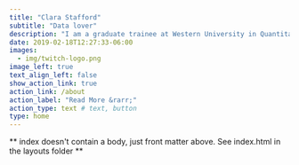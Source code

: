 ```yaml
---
title: "Clara Stafford"
subtitle: "Data lover"
description: "I am a graduate trainee at Western University in Quantitative Psychology. I also stream my programming journey on Twitch! Let's talk R."
date: 2019-02-18T12:27:33-06:00
images:
  - img/twitch-logo.png
image_left: true
text_align_left: false
show_action_link: true
action_link: /about
action_label: "Read More &rarr;"
action_type: text # text, button
type: home
---
```


** index doesn't contain a body, just front matter above.
See index.html in the layouts folder **
